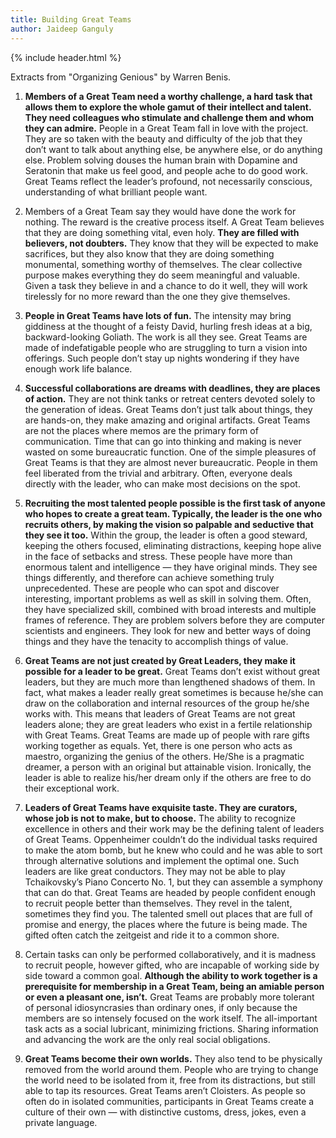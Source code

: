 ```yaml
---
title: Building Great Teams
author: Jaideep Ganguly
---
```


{% include header.html %}

Extracts from "Organizing Genious" by Warren Benis.

1.	**Members of a Great Team need a worthy challenge, a hard task that allows them to explore the whole gamut of their intellect and talent. They need colleagues who stimulate and challenge them and whom they can admire.** People in a Great Team fall in love with the project. They are so taken with the beauty and difficulty of the job that they don’t want to talk about anything else, be anywhere else, or do anything else. Problem solving douses the human brain with Dopamine and Seratonin  that make us feel good, and people ache to do good work. Great Teams reflect the leader’s profound, not necessarily conscious, understanding of what brilliant people want. 

2.	Members of a Great Team say they would have done the work for nothing. The reward is the creative process itself. A Great Team believes that they are doing something vital, even holy. **They are filled with believers, not doubters.** They know that they will be expected to make sacrifices, but they also know that they are doing something monumental, something worthy of themselves. The clear collective purpose makes everything they do seem meaningful and valuable. Given a task they believe in and a chance to do it well, they will work tirelessly for no more reward than the one they give themselves. 

3.	**People in Great Teams have lots of fun.** The intensity may bring giddiness at the thought of a feisty David, hurling fresh ideas at a big, backward-looking Goliath. The work is all they see. Great Teams are made of indefatigable people who are struggling to turn a vision into offerings. Such people don’t stay up nights wondering if they have enough work life balance.

4.	**Successful collaborations are dreams with deadlines, they are places of action.**  They are not think tanks or retreat centers devoted solely to the generation of ideas. Great Teams don’t just talk about things, they are hands-on,  they make amazing and original artifacts. Great Teams are not the places where memos are the primary form of communication. Time that can go into thinking and making is never wasted on some bureaucratic function. One of the simple pleasures of Great Teams is that they are almost never bureaucratic. People in them feel liberated from the trivial and arbitrary. Often, everyone deals directly with the leader, who can make most decisions on the spot. 

5. **Recruiting the most talented people possible is the first task of anyone who hopes to create a great team. Typically, the leader is the one who recruits others, by making the vision so palpable and seductive that they see it too.** Within the group, the leader is often a good steward, keeping the others focused, eliminating distractions, keeping hope alive in the face of setbacks and stress. These people have more than enormous talent and intelligence — they have original minds. They see things differently, and therefore can achieve something truly unprecedented. These are people who can spot and discover interesting, important problems as well as skill in solving them. Often, they have specialized skill, combined with broad interests and multiple frames of reference. They are problem solvers before they are computer scientists and engineers. They look for new and better ways of doing things and they have the tenacity to accomplish things of value. 

6.	**Great Teams are not just created by Great Leaders, they make it possible for a leader to be great.** Great Teams don’t exist without great leaders, but they are much more than lengthened shadows of them. In fact, what makes a leader really great sometimes is because he/she can draw on the collaboration and internal resources of the group he/she works with. This means that leaders of Great Teams are not great leaders alone; they are great leaders who exist in a fertile relationship with Great Teams. Great Teams are made up of people with rare gifts working together as equals. Yet, there is one person who acts as maestro, organizing the genius of the others. He/She is a pragmatic dreamer, a person with an original but attainable vision. Ironically, the leader is able to realize his/her dream only if the others are free to do their exceptional work.

7.	**Leaders of Great Teams have exquisite taste. They are curators, whose job is not to make, but to choose.** The ability to recognize excellence in others and their work may be the defining talent of leaders of Great Teams. Oppenheimer couldn’t do the individual tasks required to make the atom bomb, but he knew who could and he was able to sort through alternative solutions and implement the optimal one. Such leaders are like great conductors. They may not be able to play Tchaikovsky’s Piano Concerto No. 1, but they can assemble a symphony that can do that. Great Teams are headed by people confident enough to recruit people better than themselves. They revel in the talent, sometimes they find you. The talented smell out places that are full of promise and energy, the places where the future is being made. The gifted often catch the zeitgeist and ride it to a common shore.

8.	Certain tasks can only be performed collaboratively, and it is madness to recruit people, however gifted, who are incapable of working side by side toward a common goal. **Although the ability to work together is a prerequisite for membership in a Great Team, being an amiable person or even a pleasant one, isn’t.** Great Teams are probably more tolerant of personal idiosyncrasies than ordinary ones, if only because the members are so intensely focused on the work itself. The all-important task acts as a social lubricant, minimizing frictions. Sharing information and advancing the work are the only real social obligations.

9.	**Great Teams become their own worlds.** They also tend to be physically removed from the world around them. People who are trying to change the world need to be isolated from it, free from its distractions, but still able to tap its resources. Great Teams aren’t Cloisters. As people so often do in isolated communities, participants in Great Teams create a culture of their own — with distinctive customs, dress, jokes, even a private language. 

